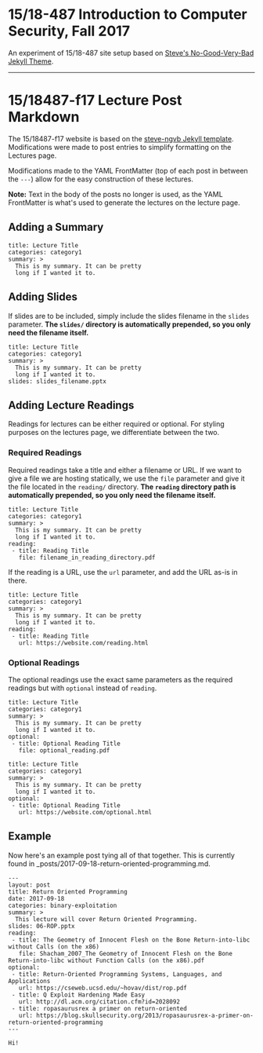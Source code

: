 15/18-487 Introduction to Computer Security, Fall 2017
======================================================

An experiment of 15/18-487 site setup based on [Steve's No-Good-Very-Bad 
Jekyll Theme](https://github.com/svmiller/steve-ngvb-jekyll-template).

---

# 15/18487-f17 Lecture Post Markdown

The 15/18487-f17 website is based on the [steve-ngvb Jekyll template](https://github.com/svmiller/steve-ngvb-jekyll-template). Modifications were made to post entries to simplify formatting on the Lectures page.

Modifications made to the YAML FrontMatter (top of each post in between the `---`) allow for the easy construction of these lectures.

**Note:** Text in the body of the posts no longer is used, as the YAML FrontMatter is what's used to generate the lectures on the lecture page.

## Adding a Summary

```
title: Lecture Title
categories: category1
summary: >
  This is my summary. It can be pretty
  long if I wanted it to.
```

## Adding Slides

If slides are to be included, simply include the slides filename in the `slides` parameter. **The `slides/` directory is automatically prepended, so you only need the filename itself.**

```
title: Lecture Title
categories: category1
summary: >
  This is my summary. It can be pretty
  long if I wanted it to.
slides: slides_filename.pptx
```

## Adding Lecture Readings
Readings for lectures can be either required or optional. For styling purposes on the lectures page, we differentiate between the two.

### Required Readings
Required readings take a title and either a filename or URL. If we want to give a file we are hosting statically, we use the `file` parameter and give it the file located in the `reading/` directory. **The `reading` directory path is automatically prepended, so you only need the filename itself.**

```
title: Lecture Title
categories: category1
summary: >
  This is my summary. It can be pretty
  long if I wanted it to.
reading:
 - title: Reading Title
   file: filename_in_reading_directory.pdf
```

If the reading is a URL, use the `url` parameter, and add the URL as-is in there.

```
title: Lecture Title
categories: category1
summary: >
  This is my summary. It can be pretty
  long if I wanted it to.
reading:
 - title: Reading Title
   url: https://website.com/reading.html
```

### Optional Readings
The optional readings use the exact same parameters as the required readings but with `optional` instead of `reading`.

```
title: Lecture Title
categories: category1
summary: >
  This is my summary. It can be pretty
  long if I wanted it to.
optional:
 - title: Optional Reading Title
   file: optional_reading.pdf
```

```
title: Lecture Title
categories: category1
summary: >
  This is my summary. It can be pretty
  long if I wanted it to.
optional:
 - title: Optional Reading Title
   url: https://website.com/optional.html
```

## Example

Now here's an example post tying all of that together. This is currently found in _posts/2017-09-18-return-oriented-programming.md.

```
---
layout: post
title: Return Oriented Programming
date: 2017-09-18
categories: binary-exploitation
summary: >
  This lecture will cover Return Oriented Programming.
slides: 06-ROP.pptx
reading:
 - title: The Geometry of Innocent Flesh on the Bone Return-into-libc without Calls (on the x86)
   file: Shacham_2007_The Geometry of Innocent Flesh on the Bone Return-into-libc without Function Calls (on the x86).pdf
optional:
 - title: Return-Oriented Programming Systems, Languages, and Applications
   url: https://cseweb.ucsd.edu/~hovav/dist/rop.pdf
 - title: Q Exploit Hardening Made Easy
   url: http://dl.acm.org/citation.cfm?id=2028092
 - title: ropasaurusrex a primer on return-oriented
   url: https://blog.skullsecurity.org/2013/ropasaurusrex-a-primer-on-return-oriented-programming
---

Hi!

```